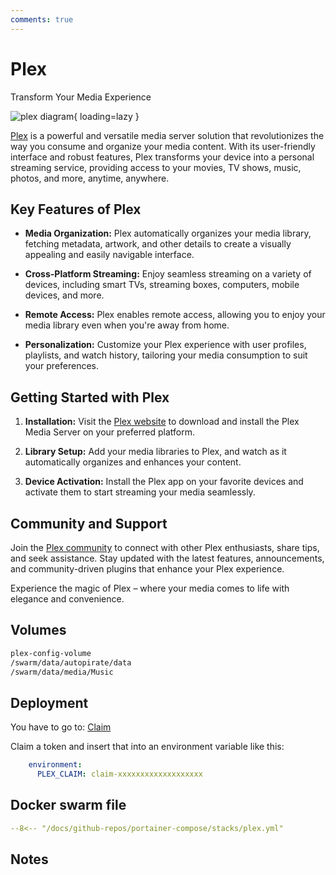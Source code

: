 ```yaml
---
comments: true
---
```


# Plex

Transform Your Media Experience

![plex diagram](../assets/diagrams/plex.png){ loading=lazy }

[Plex](https://www.plex.tv/) is a powerful and versatile media server solution that revolutionizes the way you consume and organize your media content. With its user-friendly interface and robust features, Plex transforms your device into a personal streaming service, providing access to your movies, TV shows, music, photos, and more, anytime, anywhere.

## Key Features of Plex

- **Media Organization:** Plex automatically organizes your media library, fetching metadata, artwork, and other details to create a visually appealing and easily navigable interface.

- **Cross-Platform Streaming:** Enjoy seamless streaming on a variety of devices, including smart TVs, streaming boxes, computers, mobile devices, and more.

- **Remote Access:** Plex enables remote access, allowing you to enjoy your media library even when you're away from home.

- **Personalization:** Customize your Plex experience with user profiles, playlists, and watch history, tailoring your media consumption to suit your preferences.

## Getting Started with Plex

1. **Installation:** Visit the [Plex website](https://www.plex.tv/) to download and install the Plex Media Server on your preferred platform.

2. **Library Setup:** Add your media libraries to Plex, and watch as it automatically organizes and enhances your content.

3. **Device Activation:** Install the Plex app on your favorite devices and activate them to start streaming your media seamlessly.

## Community and Support

Join the [Plex community](https://forums.plex.tv/) to connect with other Plex enthusiasts, share tips, and seek assistance. Stay updated with the latest features, announcements, and community-driven plugins that enhance your Plex experience.

Experience the magic of Plex – where your media comes to life with elegance and convenience.


## Volumes

```bash
plex-config-volume
/swarm/data/autopirate/data
/swarm/data/media/Music
```

## Deployment
You have to go to: [Claim](https://www.plex.tv/claim)

Claim a token and insert that into an environment variable like this:
```yaml
    environment:
      PLEX_CLAIM: claim-xxxxxxxxxxxxxxxxxxx

```

## Docker swarm file
``` yaml linenums="1" 
--8<-- "/docs/github-repos/portainer-compose/stacks/plex.yml"
```

## Notes

